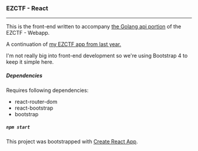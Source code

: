 ### EZCTF - React
---

This is the front-end written to accompany [the Golang api portion](https://github.com/AnthonyLaiuppa/ezctf-api) of the EZCTF - Webapp.

A continuation of [my EZCTF app from last year.](https://github.com/AnthonyLaiuppa/ezctf) 

I'm not really big into front-end development so we're using Bootstrap 4 to keep it simple here.


##### Dependencies

Requires following dependencies:

* react-router-dom
* react-bootstrap
* bootstrap

##### `npm start`

This project was bootstrapped with [Create React App](https://github.com/facebook/create-react-app).

